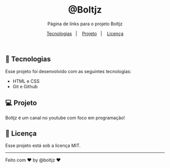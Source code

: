<h1 align="center"> @Boltjz </h1>

<p align="center">
  Página de links para o projeto Boltjz
</p>

<p align="center">
  <a href="#-tecnologias">Tecnologias</a>&nbsp;&nbsp;&nbsp;|&nbsp;&nbsp;&nbsp;
  <a href="#-projeto">Projeto</a>&nbsp;&nbsp;&nbsp;|&nbsp;&nbsp;&nbsp;
  <a href="#memo-licença">Licença</a>
</p>

<br>

## 🚀 Tecnologias

Esse projeto foi desenvolvido com as seguintes tecnologias:

- HTML e CSS
- Git e Github

## 💻 Projeto

Boltjz é um canal no youtube com foco em programação!

## 🔑 Licença

Esse projeto está sob a licença MIT.

---

Feito com ♥ by @boltjz ❤️
